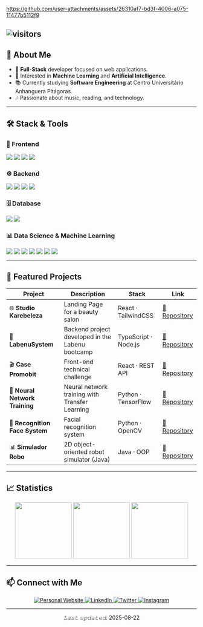 https://github.com/user-attachments/assets/26310af7-bd3f-4006-a075-11477b5112f9

![visitors](https://vbr.nathanchung.dev/badge?page_id=rafaeloliveiralopes.rafaeloliveiralopes&color=00cf00)
---

## 🧭 About Me

* 🎯 **Full-Stack** developer focused on web applications.
* 🧠 Interested in **Machine Learning** and **Artificial Intelligence**.
* 📚 Currently studying **Software Engineering** at Centro Universitário Anhanguera Pitágoras.
* 🎶 Passionate about music, reading, and technology.

---

## 🛠️ Stack & Tools

### 🎨 Frontend

<p>
  <img src="https://img.shields.io/badge/React-20232A?style=for-the-badge&logo=react&logoColor=61DAFB" />
  <img src="https://img.shields.io/badge/TypeScript-3178C6?style=for-the-badge&logo=typescript&logoColor=white" />
  <img src="https://img.shields.io/badge/Next.js-000000?style=for-the-badge&logo=next.js&logoColor=white" />
  <img src="https://img.shields.io/badge/TailwindCSS-06B6D4?style=for-the-badge&logo=tailwindcss&logoColor=white" />
</p>

### ⚙️ Backend

<p>
  <img src="https://img.shields.io/badge/Node.js-43853D?style=for-the-badge&logo=node.js&logoColor=white" />
  <img src="https://img.shields.io/badge/Java-ED8B00?style=for-the-badge&logo=openjdk&logoColor=white" />
  <img src="https://img.shields.io/badge/Postman-FF6C37?style=for-the-badge&logo=postman&logoColor=white" />
  <img src="https://img.shields.io/badge/Git-F05032?style=for-the-badge&logo=git&logoColor=white" />
</p>

### 🗄️ Database

<p>
  <img src="https://img.shields.io/badge/MySQL-4479A1?style=for-the-badge&logo=mysql&logoColor=white" />
  <img src="https://img.shields.io/badge/MongoDB-4EA94B?style=for-the-badge&logo=mongodb&logoColor=white" />
</p>

### 📊 Data Science & Machine Learning

<p>
  <img src="https://img.shields.io/badge/Python-3776AB?style=for-the-badge&logo=python&logoColor=white" />
  <img src="https://img.shields.io/badge/Pandas-150458?style=for-the-badge&logo=pandas&logoColor=white" />
  <img src="https://img.shields.io/badge/NumPy-013243?style=for-the-badge&logo=numpy&logoColor=white" />
  <img src="https://img.shields.io/badge/Matplotlib-11557C?style=for-the-badge&logo=plotly&logoColor=white" />
  <img src="https://img.shields.io/badge/TensorFlow-FF6F00?style=for-the-badge&logo=tensorflow&logoColor=white" />
  <img src="https://img.shields.io/badge/Scikit--Learn-F7931E?style=for-the-badge&logo=scikit-learn&logoColor=white" />
  <img src="https://img.shields.io/badge/Keras-D00000?style=for-the-badge&logo=keras&logoColor=white" />
</p>

---

## 🚀 Featured Projects

| Project                        | Description                                      | Stack                | Link                                                                            |
| ------------------------------ | ------------------------------------------------ | -------------------- | ------------------------------------------------------------------------------- |
| 🌐 **Studio Karebeleza**       | Landing Page for a beauty salon                  | React · TailwindCSS  | [🔗 Repository](https://github.com/rafaeloliveiralopes/studio-karebeleza)       |
| 🧩 **LabenuSystem**            | Backend project developed in the Labenu bootcamp | TypeScript · Node.js | [🔗 Repository](https://github.com/rafaeloliveiralopes/LabenuSystem)            |
| 🎬 **Case Promobit**           | Front-end technical challenge                    | React · REST API     | [🔗 Repository](https://github.com/rafaeloliveiralopes/case-promobit)           |
| 🧠 **Neural Network Training** | Neural network training with Transfer Learning   | Python · TensorFlow  | [🔗 Repository](https://github.com/rafaeloliveiralopes/Neural-Network-Training) |
| 🤖 **Recognition Face System** | Facial recognition system                        | Python · OpenCV      | [🔗 Repository](https://github.com/rafaeloliveiralopes/recognition-face-system) |
| 📊 **Simulador Robo**          | 2D object-oriented robot simulator (Java)        | Java · OOP           | [🔗 Repository](https://github.com/rafaeloliveiralopes/SimuladorRobo)           |

---

## 📈 Statistics

<p align="center">
  <img src="https://github-readme-stats.vercel.app/api?username=rafaeloliveiralopes&show_icons=true&theme=graywhite&hide_border=true" height="150"/>  
  <img src="https://github-readme-streak-stats.herokuapp.com?user=rafaeloliveiralopes&theme=graywhite&hide_border=true" height="150"/>  
  <img src="https://github-readme-stats.vercel.app/api/top-langs/?username=rafaeloliveiralopes&layout=compact&theme=graywhite&hide_border=true" height="150"/>
</p>


---

## 📫 Connect with Me

<p align="center">
  <a href="https://rafaellopes.dev">
    <img src="https://img.shields.io/badge/Website-000000?style=for-the-badge&logo=About.me&logoColor=white" alt="Personal Website"/>
  </a>
  <a href="https://www.linkedin.com/in/rafael-lopes-desenvolvedor-fullstack/">
    <img src="https://img.shields.io/badge/LinkedIn-0077B5?style=for-the-badge&logo=linkedin&logoColor=white" alt="LinkedIn"/>
  </a>
  <a href="https://twitter.com/RafaelL77859907">
    <img src="https://img.shields.io/badge/Twitter-1DA1F2?style=for-the-badge&logo=twitter&logoColor=white" alt="Twitter"/>
  </a>
  <a href="https://www.instagram.com/rafaellopes.dev/">
    <img src="https://img.shields.io/badge/Instagram-E4405F?style=for-the-badge&logo=instagram&logoColor=white" alt="Instagram"/>
  </a>
</p>


---

<p align="center">
  <em>𝙻𝚊𝚜𝚝 𝚞𝚙𝚍𝚊𝚝𝚎𝚍:</em> 2025-08-22 <!-- TODO: automate this -->
</p>

